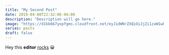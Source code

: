 ```yaml
---
title: "My Second Post"
date: 2019-04-08T22:32:06-04:00
description: "Description will go here."
image: "https://d1kk667yopfgms.cloudfront.net/eyJidWNrZXQiOiJjZi1zaW1wbGUtczMtb3JpZ2luLWNsb3VkZnJvbnRmb3JzMy0yNzMxMTY5MzM0ODkiLCJrZXkiOiJjMzRjNzMxOC02Y2M0LTQ4N2UtYjg1Mi03YzRjM2Q1YTc2ZjgifQ=="
series: posts
draft: false
---
```

Hey this **editor** [rocks](http://google.com) 😀